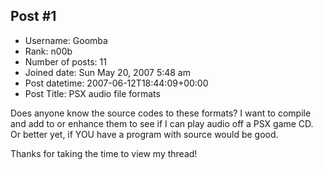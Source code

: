 ## Post #1
- Username: Goomba
- Rank: n00b
- Number of posts: 11
- Joined date: Sun May 20, 2007 5:48 am
- Post datetime: 2007-06-12T18:44:09+00:00
- Post Title: PSX audio file formats

Does anyone know the source codes to these formats? I want to compile and add to or enhance them to see if I can play audio off a PSX game CD. Or better yet, if YOU have a program with source would be good.

Thanks for taking the time to view my thread!
